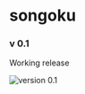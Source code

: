 # songoku

### v 0.1
Working release

![version 0.1](https://raw.githubusercontent.com/guille0/songoku/master/v0.1.png)